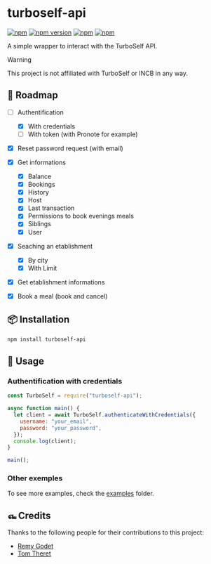 # turboself-api

[![npm](https://img.shields.io/npm/l/turboself-api)](https://www.npmjs.com/package/turboself-api)
[![npm version](https://badge.fury.io/js/turboself-api.svg)](https://badge.fury.io/js/turboself-api)
[![npm](https://img.shields.io/npm/dw/turboself-api)](https://www.npmjs.com/package/turboself-api)
[![npm](https://img.shields.io/npm/dt/turboself-api)](https://www.npmjs.com/package/turboself-api)

A simple wrapper to interact with the TurboSelf API.

> [!warning]
> This project is not affiliated with TurboSelf or INCB in any way.

## 📝 Roadmap

- [ ] Authentification

  - [x] With credentials
  - [ ] With token (with Pronote for example)

- [x] Reset password request (with email)

- [x] Get informations

  - [x] Balance
  - [x] Bookings
  - [x] History
  - [x] Host
  - [x] Last transaction
  - [x] Permissions to book evenings meals
  - [x] Siblings
  - [x] User

- [x] Seaching an etablishment

  - [x] By city
  - [x] With Limit

- [x] Get etablishment informations

- [x] Book a meal (book and cancel)

## 📦 Installation

```bash
npm install turboself-api
```

## 🔧 Usage

### Authentification with credentials

```javascript
const TurboSelf = require("turboself-api");

async function main() {
  let client = await TurboSelf.authenticateWithCredentials({
    username: "your_email",
    password: "your_password",
  });
  console.log(client);
}

main();
```

### Other exemples

To see more examples, check the [examples](https://github.com/raphckrman/turboself-api/tree/dev/examples) folder.

## ௷ Credits

Thanks to the following people for their contributions to this project:

- [Remy Godet](https://github.com/godetremy)
- [Tom Theret](https://github.com/tom-theret)
